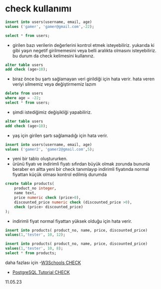 # check kullanımı
``` sql
insert into users(username, email, age)
values ('gamer', 'gamer@gmail.com',-22);

select * from users;
```
- girilen bazı verilerin değerlerini kontrol etmek isteyebiliriz. yukarıda ki gibi yaşın negetif girilmemesini veya belli aralıkta olmasını isteyebiliriz. bu durum da check kelimesini kullanırız.
``` sql
alter table users
add check (age>18);
```
- biraz önce bu şartı sağlamayan veri girildiği için hata verir. hata veren veriyi silmemiz veya değiştirmemiz lazım
``` sql
delete from users 
where age = -22;
select * from users;
```
- şimdi istediğimiz değişikliği yapabiliriz.
``` sql
alter table users
add check (age>18);
```
- yaş için girilen şartı sağlamadığı için hata verir.
``` sql
insert into users(username, email, age)
values ('gamer2', 'gamer2@gmail.com',5);
```
- yeni bir tablo oluştururken.
- ürünü fiyatı ve indirimli fiyatı sıfırdan büyük olmak zorunda bununla beraber en altta yeni bir check tanımlayıp indirimli fiyatında normal fiyattan küçük olması kontrol edilmiş durumda
``` sql
create table products(
	product_no integer,
	name text,
	price numeric check (price>0),
	discounted_price numeric check (discounted_price >0),
	check (price> discounted_price)
);
``` 
- indirimli fiyat normal fiyattan yüksek olduğu için hata verir.
``` sql
insert into products( product_no, name, price, discounted_price)
values(1,'tester', 10, 12);
```
``` sql
insert into products( product_no, name, price, discounted_price)
values(1,'tester', 10, 8);
select * from products;
```
daha fazlası için 
-[W3Schools CHECK](https://www.w3schools.com/sql/sql_check.asp)
- [PostgreSQL Tutorial CHECK](https://www.postgresqltutorial.com/postgresql-tutorial/postgresql-check-constraint/)

11.05.23


